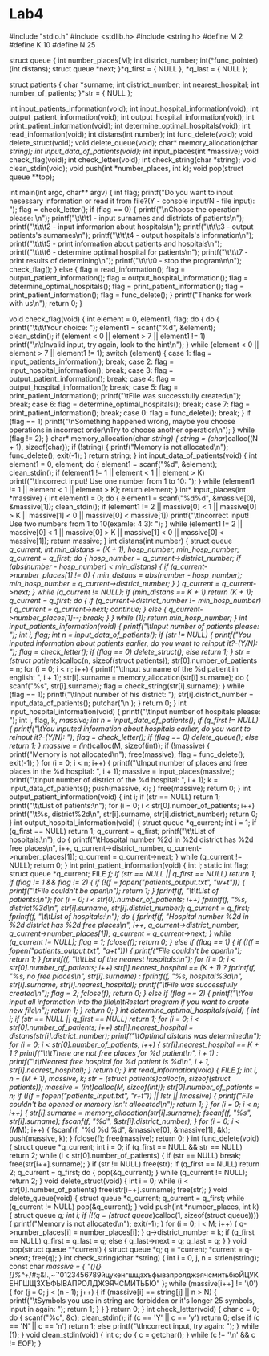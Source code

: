 # Lab4
#include "stdio.h"
#include <stdlib.h>
#include <string.h>
#define M 2
#define K 10
#define N 25

struct queue
{
	int number_places[M];
	int district_number;
	int(*func_pointer)(int distans);
	struct queue *next;
}*q_first = { NULL }, *q_last = { NULL };

struct patients
{
	char *surname;
	int district_number;
	int nearest_hospital;
	int number_of_patients;
}*str = { NULL };

int input_patients_information(void);
int input_hospital_information(void);
int output_patient_information(void);
int output_hospital_information(void);
int print_patient_information(void);
int determine_optimal_hospitals(void);
int read_information(void);
int distans(int number);
int func_delete(void);
void delete_struct(void);
void delete_queue(void);
char* memory_allocation(char *string);
int input_data_of_patients(void);
int* input_places(int *massive);
void check_flag(void);
int check_letter(void);
int check_string(char *string);
void clean_stdin(void);
void push(int *number_places, int k);
void pop(struct queue **top);

int main(int argc, char** argv)
{
	int flag;
	printf("Do you want to input nesessary information or read it from file?(Y - console input/N - file input): ");
	flag = check_letter();
	if (flag == 0)
	{
		printf("\nChoose the operation please: \n");
		printf("\t\t\t1 - input surnames and districts of patients\n");
		printf("\t\t\t2 - input informarion about hospitals\n");
		printf("\t\t\t3 - output patients's surnames\n");
		printf("\t\t\t4 - output hospitals's information\n");
		printf("\t\t\t5 - print information about patients and hospitals\n");
		printf("\t\t\t6 - determine optimal hospital for patients\n");
		printf("\t\t\t7 - print results of determining\n");
		printf("\t\t\t0 - stop the program\n\n");
		check_flag();
	}
	else
	{
		flag = read_information();
		flag = output_patient_information();
		flag = output_hospital_information();
		flag = determine_optimal_hospitals();
		flag = print_patient_information();
		flag = print_patient_information();
		flag = func_delete();
	}
	printf("Thanks for work with us\n");
	return 0;
}

void check_flag(void)
{
	int element = 0, element1, flag;
	do
	{
		do
		{
			printf("\t\t\tYour choice: ");
			element1 = scanf("%d", &element);
			clean_stdin();
			if (element < 0 || element > 7 || element1 != 1) printf("\n\tInvalid input, try again, look to the hint\n");
		} while (element < 0 || element > 7 || element1 != 1);
		switch (element)
		{
		case 1:
			flag = input_patients_information();
			break;
		case 2:
			flag = input_hospital_information();
			break;
		case 3:
			flag = output_patient_information();
			break;
		case 4:
			flag = output_hospital_information();
			break;
		case 5:
			flag = print_patient_information();
			printf("\tFile was successfully created\n");
			break;
		case 6:
			flag = determine_optimal_hospitals();
			break;
		case 7:
			flag = print_patient_information();
			break;
		case 0:
			flag = func_delete();
			break;
		}
		if (flag == 1) printf("\nSomething happened wrong, maybe you choose operations in incorrect order\nTry to choose another operation\n");
	} while (flag != 2);
}
char* memory_allocation(char *string)
{
	string = (char*)calloc((N + 1), sizeof(char));
	if (!string)
	{
		printf("Memory is not allocated\n");
		func_delete();
		exit(-1);
	}
	return string;
}
int input_data_of_patients(void)
{
	int element1 = 0, element;
	do
	{
		element1 = scanf("%d", &element);
		clean_stdin();
		if (element1 != 1 || element < 1 || element > K)   printf("\tIncorrect input! Use one number from 1 to 10: ");
	} while (element1 != 1 || element < 1 || element > K);
	return element;
}
int* input_places(int *massive)
{
	int element1 = 0;
	do
	{
		element1 = scanf("%d%d", &massive[0], &massive[1]);
		clean_stdin();
		if (element1 != 2 || massive[0] < 1 || massive[0] > K || massive[1] < 0 || massive[0] < massive[1])   printf("\tIncorrect input! Use two numbers from 1 to 10(examle: 4 3): ");
	} while (element1 != 2 || massive[0] < 1 || massive[0] > K || massive[1] < 0 || massive[0] < massive[1]);
	return massive;
}
int distans(int number)
{
	struct queue *q_current;
	int min_distans = (K + 1), hosp_number, min_hosp_number;
	q_current = q_first;
	do
	{
		hosp_number = q_current->district_number;
		if (abs(number - hosp_number) < min_distans)
		{
			if (q_current->number_places[1] != 0)
			{
				min_distans = abs(number - hosp_number);
				min_hosp_number = q_current->district_number;
			}
		}
		q_current = q_current->next;
	} while (q_current != NULL);
	if (min_distans == K + 1) return (K + 1);
	q_current = q_first;
	do
	{
		if (q_current->district_number != min_hosp_number)
		{
			q_current = q_current->next;
			continue;
		}
		else
		{
			q_current->number_places[1]--;
			break;
		}
	} while (1);
	return min_hosp_number;
}
int input_patients_information(void)
{
	printf("\tInput number of patients please: ");
	int i, flag;
	int n = input_data_of_patients();
	if (str != NULL)
	{
		printf("You inputed information about patients earlier, do you want to reinput it?-(Y/N): ");
		flag = check_letter();
		if (flag == 0) delete_struct();
		else return 1;
	}
	str = (struct patients*)calloc(n, sizeof(struct patients));
	str[0].number_of_patients = n;
	for (i = 0; i < n; i++)
	{
		printf("\tInput surname of the %d patient in english: ", i + 1);
		str[i].surname = memory_allocation(str[i].surname);
		do
		{
			scanf("%s", str[i].surname);
			flag = check_string(str[i].surname);
		} while (flag == 1);
		printf("\tInput number of his district: ");
		str[i].district_number = input_data_of_patients();
		putchar('\n');
	}
	return 0;
}
int input_hospital_information(void)
{
	printf("\tInput number of hospitals please: ");
	int i, flag, k, *massive;
	int n = input_data_of_patients();
	if (q_first != NULL)
	{
		printf("\tYou inputed information about hospitals earlier, do you want to reinput it?-(Y/N): ");
		flag = check_letter();
		if (flag == 0) delete_queue();
		else return 1;
	}
	massive = (int*)calloc(M, sizeof(int));
	if (!massive)
	{
		printf("Memory is not allocated\n");
		free(massive);
		flag = func_delete();
		exit(-1);
	}
	for (i = 0; i < n; i++)
	{
		printf("\tInput number of places and free places in the %d hospital: ", i + 1);
		massive = input_places(massive);
		printf("\tInput number of district of the %d hospital: ", i + 1);
		k = input_data_of_patients();
		push(massive, k);
	}
	free(massive);
	return 0;
}
int output_patient_information(void)
{
	int i;
	if (str == NULL) return 1;
	printf("\t\tList of patients:\n");
	for (i = 0; i < str[0].number_of_patients; i++) printf("\t%s, district%2d\n", str[i].surname, str[i].district_number);
	return 0;
}
int output_hospital_information(void)
{
	struct queue *q_current;
	int i = 1;
	if (q_first == NULL) return 1;
	q_current = q_first;
	printf("\t\tList of hospitals:\n");
	do
	{
		printf("\tHospital number %2d in %2d district has %2d free places\n", i++, q_current->district_number, q_current->number_places[1]);
		q_current = q_current->next;
	} while (q_current != NULL);
	return 0;
}
int print_patient_information(void)
{
	int i;
	static int flag;
	struct queue *q_current;
	FILE *f;
	if (str == NULL || q_first == NULL) return 1;
	if (flag != 1 && flag != 2)
	{
		if (!(f = fopen("patients_output.txt", "w+t")))
		{
			printf("\tFile couldn't be open\n");
			return 1;
		}
		fprintf(f, "\t\tList of patients:\n");
		for (i = 0; i < str[0].number_of_patients; i++)	fprintf(f, "%s, district%3d\n", str[i].surname, str[i].district_number);
		q_current = q_first;
		fprintf(f, "\t\tList of hospitals:\n");
		do
		{
			fprintf(f, "Hospital number %2d in %2d district has %2d free places\n", i++, q_current->district_number, q_current->number_places[1]);
			q_current = q_current->next;
		} while (q_current != NULL);
		flag = 1;
		fclose(f);
		return 0;
	}
	else if (flag == 1)
	{
		if (!(f = fopen("patients_output.txt", "a+t")))
		{
			printf("File couldn't be open\n");
			return 1;
		}
		fprintf(f, "\t\tList of the nearest hospitals:\n");
		for (i = 0; i < str[0].number_of_patients; i++) 	str[i].nearest_hospital == (K + 1) ? fprintf(f, "%s, no free places\n", str[i].surname) : fprintf(f, "%s, hospital%3d\n", str[i].surname, str[i].nearest_hospital);
		printf("\tFile was successfully created\n");
		flag = 2;
		fclose(f);
		return 0;
	}
	else if (flag == 2)
	{
		printf("\tYou input all information into the file\n\tRestart program if you want to create new file\n");
		return 1;
	}
	return 0;
}
int determine_optimal_hospitals(void)
{
	int i;
	if (str == NULL || q_first == NULL) return 1;
	for (i = 0; i < str[0].number_of_patients; i++) str[i].nearest_hospital = distans(str[i].district_number);
	printf("\tOptimal distans was determined\n");
	for (i = 0; i < str[0].number_of_patients; i++)
	{
		str[i].nearest_hospital == K + 1 ? printf("\t\tThere are not free places for %d patient\n", i + 1) : printf("\t\tNearest free hospital for %d patient is %d\n", i + 1, str[i].nearest_hospital);
	}
	return 0;
}
int read_information(void)
{
	FILE *f;
	int i, n = (M + 1), *massive, k;
	str = (struct patients*)calloc(n, sizeof(struct patients));
	massive = (int*)calloc(M, sizeof(int));
	str[0].number_of_patients = n;
	if (!(f = fopen("patients_input.txt", "r+t")) || !str || !massive)
	{
		printf("File couldn't be opened or memory isn't allocated\n");
		return 1;
	}
	for (i = 0; i < n; i++)
	{
		str[i].surname = memory_allocation(str[i].surname);
		fscanf(f, "%s", str[i].surname);
		fscanf(f, "%d", &str[i].district_number);
	}
	for (i = 0; i < (M*M); i++)
	{
		fscanf(f, "%d %d %d", &massive[0], &massive[1], &k);
		push(massive, k);
	}
	fclose(f); free(massive);
	return 0;
}
int func_delete(void)
{
	struct queue *q_current;
	int i = 0;
	if (q_first == NULL && str == NULL) return 2;
	while (i < str[0].number_of_patients)
	{
		if (str == NULL) break;
		free(str[i++].surname);
	}
	if (str != NULL) free(str);
	if (q_first == NULL) return 2;
	q_current = q_first;
	do
	{
		pop(&q_current);
	} while (q_current != NULL);
	return 2;
}
void delete_struct(void)
{
	int i = 0;
	while (i < str[0].number_of_patients) free(str[i++].surname);
	free(str);
}
void delete_queue(void)
{
	struct queue *q_current;
	q_current = q_first;
	while (q_current != NULL)  pop(&q_current);
}
void push(int *number_places, int k)
{
	struct queue *q;
	int i;
	if (!(q = (struct queue*)calloc(1, sizeof(struct queue))))
	{
		printf("Memory is not allocated\n");
		exit(-1);
	}
	for (i = 0; i < M; i++)
	{
		q->number_places[i] = number_places[i];
	}
	q->district_number = k;
	if (q_first == NULL) q_first = q_last = q;
	else
	{
		q_last->next = q;
		q_last = q;
	}
}
void pop(struct queue **current)
{
	struct queue *q;
	q = *current;
	*current = q->next;
	free(q);
}
int check_string(char *string)
{
	int i = 0, j, n = strlen(string);
	const char *massive = { "(){}[]%^+*/#:;&!.,~`'0123456789йцукенгшщзхъфывапролджэячсмитьбюЙЦУКЕНГШЩЗХЪФЫВАПРОЛДЖЭЯЧСМИТЬБЮ" };
	while (massive[i++] != '\0')
	{
		for (j = 0; j < (n - 1); j++)
		{
			if (massive[i] == string[j] || n > N)
			{
				printf("\tSymbols you use in string are forbidden or it's longer 25 symbols, input in again: ");
				return 1;
			}
		}
	}
	return 0;
}
int check_letter(void)
{
	char c = 0;
	do
	{
		scanf("%c", &c);
		clean_stdin();
		if (c == 'Y' || c == 'y') return 0;
		else if (c == 'N' || c == 'n') return 1;
		else printf("\tIncorrect input, try again: ");
	} while (1);
}
void clean_stdin(void)
{
	int c;
	do
	{
		c = getchar();
	} while (c != '\n' && c != EOF);
}

